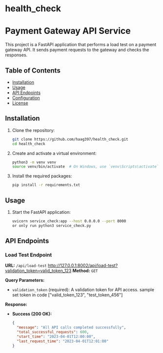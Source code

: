 # health_check

# Payment Gateway API Service

This project is a FastAPI application that performs a load test on a payment gateway API. It sends payment requests to the gateway and checks the responses.

## Table of Contents
- [Installation](#installation)
- [Usage](#usage)
- [API Endpoints](#api-endpoints)
- [Configuration](#configuration)
- [License](#license)

## Installation

1. Clone the repository:
    ```sh
    git clone https://github.com/haag397/health_check.git
    cd health_check
    ```

2. Create and activate a virtual environment:
    ```sh
    python3 -m venv venv
    source venv/bin/activate  # On Windows, use `venv\Scripts\activate`
    ```

3. Install the required packages:
    ```sh
    pip install -r requirements.txt
    ```

## Usage

1. Start the FastAPI application:
    ```sh
    uvicorn service_check:app --host 0.0.0.0 --port 8000
    or only run python3 service_check.py
    ```

## API Endpoints

### Load Test Endpoint

**URL:** `/api/load-test`
        http://127.0.0.1:8002/api/load-test?validation_token=valid_token_123
**Method:** `GET`

**Query Parameters:**
- `validation_token` (required): A validation token for API access.
    sample set token in code ["valid_token_123", "test_token_456"]

**Response:**
- **Success (200 OK):**
  ```json
  {
    "message": "All API calls completed successfully",
    "total_successful_requests": 600,
    "start_time": "2023-04-01T12:00:00",
    "last_request_time": "2023-04-01T12:01:00"
  }
